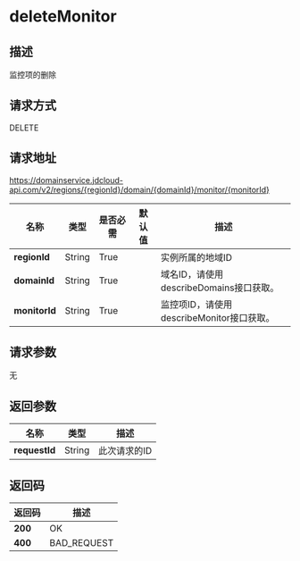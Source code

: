 # deleteMonitor


## 描述
监控项的删除

## 请求方式
DELETE

## 请求地址
https://domainservice.jdcloud-api.com/v2/regions/{regionId}/domain/{domainId}/monitor/{monitorId}

|名称|类型|是否必需|默认值|描述|
|---|---|---|---|---|
|**regionId**|String|True| |实例所属的地域ID|
|**domainId**|String|True| |域名ID，请使用describeDomains接口获取。|
|**monitorId**|String|True| |监控项ID，请使用describeMonitor接口获取。|

## 请求参数
无


## 返回参数
|名称|类型|描述|
|---|---|---|
|**requestId**|String|此次请求的ID|


## 返回码
|返回码|描述|
|---|---|
|**200**|OK|
|**400**|BAD_REQUEST|
